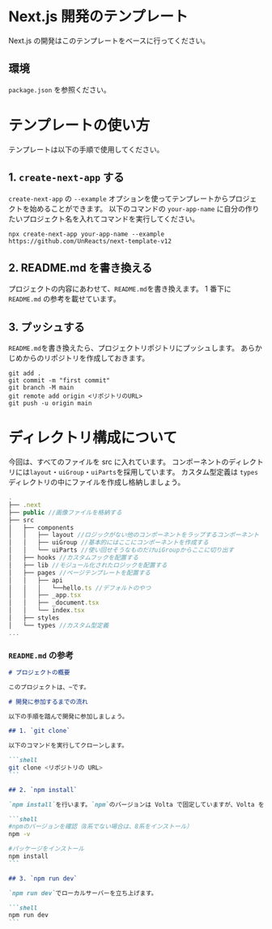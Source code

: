 # Next.js 開発のテンプレート

Next.js の開発はこのテンプレートをベースに行ってください。

## 環境

`package.json` を参照ください。

# テンプレートの使い方

テンプレートは以下の手順で使用してください。

## 1. `create-next-app` する

`create-next-app` の `--example` オプションを使ってテンプレートからプロジェクトを始めることができます。
以下のコマンドの `your-app-name` に自分の作りたいプロジェクト名を入れてコマンドを実行してください。

```shell
npx create-next-app your-app-name --example https://github.com/UnReacts/next-template-v12
```

## 2. README.md を書き換える

プロジェクトの内容にあわせて、`README.md`を書き換えます。
1 番下に `README.md` の参考を載せています。

## 3. プッシュする

`README.md`を書き換えたら、プロジェクトリポジトリにプッシュします。
あらかじめからのリポジトリを作成しておきます。

```shell
git add .
git commit -m "first commit"
git branch -M main
git remote add origin <リポジトリのURL>
git push -u origin main
```

# ディレクトリ構成について

今回は、すべてのファイルを src に入れています。
コンポーネントのディレクトリには`layout`・`uiGroup`・`uiParts`を採用しています。
カスタム型定義は `types` ディレクトリの中にファイルを作成し格納しましょう。

```js
.
├── .next
├── public //画像ファイルを格納する
├── src
│   ├── components
│   │   ├── layout //ロジックがない他のコンポーネントをラップするコンポーネント
│   │   ├── uiGroup //基本的にはここにコンポーネントを作成する
│   │   └── uiParts //使い回せそうなものだけuiGroupからここに切り出す
│   ├── hooks //カスタムフックを配置する
│   ├── lib //モジュール化されたロジックを配置する
│   ├── pages //ページテンプレートを配置する
│   │   ├── api
│   │   │   └──hello.ts //デフォルトのやつ
│   │   ├── _app.tsx
│   │   ├── _document.tsx
│   │   └── index.tsx
│   ├── styles
│   └── types //カスタム型定義
...
```

### `README.md` の参考

````md
# プロジェクトの概要

このプロジェクトは、~です。

# 開発に参加するまでの流れ

以下の手順を踏んで開発に参加しましょう。

## 1. `git clone`

以下のコマンドを実行してクローンします。

```shell
git clone <リポジトリの URL>
```

## 2. `npm install`

`npm install`を行います。`npm`のバージョンは Volta で固定していますが、Volta を使っていない人は、`npm -v`で 8 系かどうかを確かめます。

```shell
#npmのバージョンを確認（8系でない場合は、8系をインストール）
npm -v

#パッケージをインストール
npm install
```

## 3. `npm run dev`

`npm run dev`でローカルサーバーを立ち上げます。

```shell
npm run dev
```
````
